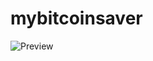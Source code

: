 # mybitcoinsaver

![Preview](https://lh4.googleusercontent.com/PD8a5-P4aUmDojA93HdCKiIQLwJkntyjvVtK7Ycsfo9VOhUsz0z3gN5vKQvhSDnyKtMMkbZVbAqaBok4lO4D=w3028-h1614-rw)

